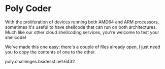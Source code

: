 # Poly Coder #

With the proliferation of devices running both AMD64 and ARM processors,
sometimes it's useful to have shellcode that can run on both architectures.
Much like our other cloud shellcoding services, you're welcome to test your
shellcode!

We've made this one easy: there's a couple of files already open, I just need
you to copy the contents of one to the other.

poly.challenges.bsidessf.net:6432
